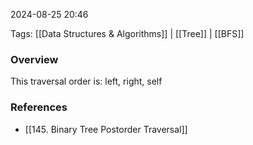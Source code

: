 
2024-08-25 20:46

Tags: [[Data Structures & Algorithms]] | [[Tree]] | [[BFS]]

### Overview
This traversal order is: left, right, self

### References
- [[145. Binary Tree Postorder Traversal]]

